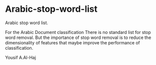 # Arabic-stop-word-list
Arabic  stop word list.


For the Arabic Document classification There is no standard list for stop word removal.
But the importance of stop word removal is to reduce the dimensionality of features that maybe improve the performance of classification.






























Yousif A.Al-Haj
